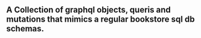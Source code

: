 ## A Collection of graphql objects, queris and mutations that mimics a regular bookstore sql db schemas.
